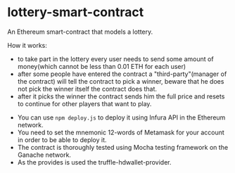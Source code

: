 # lottery-smart-contract
An Ethereum smart-contract that models a lottery.

How it works:
  - to take part in the lottery every user needs to send some amount of money(which cannot be less than 0.01 ETH for each user)
  - after some people have entered the contract a "third-party"(manager of the contract) will tell the contract to pick a winner,
    beware that he does not pick the winner itself the contract does that.
  - after it picks the winner the contract sends him the full price and resets to continue for other players that want to play.
  
  
* You can use ```npm deploy.js``` to deploy it using Infura API in the Ethereum network.
* You need to set the mnemonic 12-words of Metamask for your account in order to be able to deploy it.
* The contract is thoroughly tested using Mocha testing framework on the Ganache network.
* As the provides is used the truffle-hdwallet-provider.
